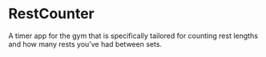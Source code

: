 # RestCounter
A timer app for the gym that is specifically tailored for counting rest lengths and how many rests you've had between sets. 
